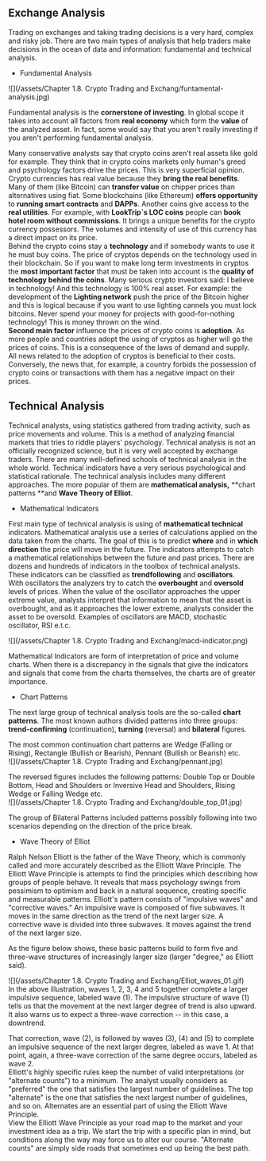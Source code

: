 ## Exchange Analysis

Trading on exchanges and taking trading decisions is a very hard, complex and risky job. There are two main types of analysis that help traders make decisions in the ocean of data and information: fundamental and technical analysis.

* Fundamental Analysis

![](/assets/Chapter 1.8. Crypto Trading and Exchang/funtamental-analysis.jpg)

Fundamental analysis is the **cornerstone of investing**. In global scope it takes into account all factors from **real economy** which form the **value** of the analyzed asset. In fact, some would say that you aren't really investing if you aren't performing fundamental analysis.

Many conservative analysts say that crypto coins aren't real assets like gold for example. They think that in crypto coins markets only human's greed and psychology factors drive the prices. This is very superficial opinion. Crypto currencies has real value because they **bring the real benefits**. Many of them \(like Bitcoin\) can **transfer value** on chipper prices than alternatives using fiat. Some blockchains \(like Ethereum\) **offers opportunity** to **running smart contracts** and **DAPPs**. Another coins give access to the **real utilities**. For example, with **LookTrip\`s LOC coins** people can **book hotel room without commissions**.  It brings a unique benefits for the crypto currency possessors. The volumes and intensity of use of this currency has a direct impact on its price.  
Behind the crypto coins stay a **technology** and if somebody wants to use it he must buy coins. The price of cryptos depends on the technology used in their blockchain. So if you want to make long term investments in cryptos the **most important factor** that must be taken into account is the **quality of technology behind the coins**. Many serious crypto investors said: I believe in technology! And this technology is 100% real asset. For example: the development of the **Lighting network** push the price of the Bitcoin higher and this is logical because if you want to use lighting cannels you must lock bitcoins. Never spend your money for projects with good-for-nothing technology! This is money thrown on the wind.  
**Second main factor** influence the prices of crypto coins is **adoption**. As more people and countries adopt the using of cryptos as higher will go the prices of coins. This is a consequence of the laws of demand and supply. All news related to the adoption of cryptos is beneficial to their costs. Conversely, the news that, for example, a country forbids the possession of crypto coins or transactions with them has a negative impact on their prices.

## Technical Analysis

Technical analysts, using statistics gathered from trading activity, such as price movements and volume. This is a method of analyzing financial markets that tries to riddle players' psychology. Technical analysis is not an officially recognized science, but it is very well accepted by exchange traders. There are many well-defined schools of technical analysis in the whole world. Technical indicators have a very serious psychological and statistical rationale. The technical analysis includes many different approaches. The more popular of them are **mathematical analysis,** **chart patterns **and **Wave Theory of Elliot**.

* Mathematical Indicators

First main type of technical analysis is using of **mathematical technical** indicators. Mathematical analysis use a series of calculations applied on the data taken from the charts. The goal of this is to predict **where** and in **which direction** the price will move in the future. The indicators attempts to catch a mathematical relationships between the future and past prices. There are dozens and hundreds of indicators in the toolbox of technical analysts. These indicators can be classified as **trendfollowing** and **oscillators**.  
With oscillators the analyzers try to catch the **overbought** and **oversold** levels of prices. When the value of the oscillator approaches the upper extreme value, analysts interpret that information to mean that the asset is overbought, and as it approaches the lower extreme, analysts consider the asset to be oversold. Examples of oscillators are MACD, stochastic oscillator, RSI e.t.c.

![](/assets/Chapter 1.8. Crypto Trading and Exchang/macd-indicator.png)

Mathematical Indicators are form of interpretation of price and volume charts. When there is a discrepancy in the signals that give the indicators and signals that come from the charts themselves, the charts are of greater importance.

* Chart Patterns

The next large group of technical analysis tools are the so-called **chart patterns**. The most known authors divided patterns into three groups: **trend-confirming** \(continuation\),  **turning** \(reversal\) and **bilateral** figures.

The most common continuation chart patterns are Wedge \(Falling or Rising\), Rectangle \(Bullish or Bearish\), Pennant \(Bullish or Bearish\) etc.  
![](/assets/Chapter 1.8. Crypto Trading and Exchang/pennant.jpg)

The reversed figures includes the following patterns: Double Top or Double Bottom, Head and Shoulders or Inversive Head and Shoulders, Rising Wedge or Falling Wedge etc.  
![](/assets/Chapter 1.8. Crypto Trading and Exchang/double_top_01.jpg)

The group of Bilateral Patterns included patterns possibly following into two scenarios depending on the direction of the price break.

* Wave Theory of Elliot

Ralph Nelson Elliott is the father of the Wave Theory, which is commonly called and more accurately described as the Elliott Wave Principle. The Elliott Wave Principle is attempts to find the principles which describing how groups of people behave. It reveals that mass psychology swings from pessimism to optimism and back in a natural sequence, creating specific and measurable patterns. Elliott's pattern consists of "impulsive waves" and "corrective waves." An impulsive wave is composed of five subwaves. It moves in the same direction as the trend of the next larger size. A corrective wave is divided into three subwaves. It moves against the trend of the next larger size.

As the figure below shows, these basic patterns build to form five and three-wave structures of increasingly larger size \(larger "degree," as Elliott said\).

![](/assets/Chapter 1.8. Crypto Trading and Exchang/Elliot_waves_01.gif)  
In the above illustration, waves 1, 2, 3, 4 and 5 together complete a larger impulsive sequence, labeled wave \(1\). The impulsive structure of wave \(1\) tells us that the movement at the next larger degree of trend is also upward. It also warns us to expect a three-wave correction -- in this case, a downtrend.

That correction, wave \(2\), is followed by waves \(3\), \(4\) and \(5\) to complete an impulsive sequence of the next larger degree, labeled as wave 1. At that point, again, a three-wave correction of the same degree occurs, labeled as wave 2.  
Elliott's highly specific rules keep the number of valid interpretations \(or "alternate counts"\) to a minimum. The analyst usually considers as "preferred" the one that satisfies the largest number of guidelines. The top "alternate" is the one that satisfies the next largest number of guidelines, and so on. Alternates are an essential part of using the Elliott Wave Principle.  
View the Elliott Wave Principle as your road map to the market and your investment idea as a trip. We start the trip with a specific plan in mind, but conditions along the way may force us to alter our course. "Alternate counts" are simply side roads that sometimes end up being the best path.

